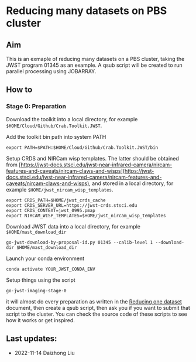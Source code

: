 # Reducing many datasets on PBS cluster

## Aim

This is an exmaple of reducing many datasets on a PBS cluster, taking the JWST program 01345 as an example. A qsub script will be created to run parallel processing using JOBARRAY. 

## How to

### Stage 0: Preparation

Download the toolkit into a local directory, for example `$HOME/Cloud/Github/Crab.Toolkit.JWST`.

Add the toolkit bin path into system PATH

```
export PATH=$PATH:$HOME/Cloud/Github/Crab.Toolkit.JWST/bin
```

Setup CRDS and NIRCam wisp templates. The latter should be obtained from [https://jwst-docs.stsci.edu/jwst-near-infrared-camera/nircam-features-and-caveats/nircam-claws-and-wisps](https://jwst-docs.stsci.edu/jwst-near-infrared-camera/nircam-features-and-caveats/nircam-claws-and-wisps), and stored in a local directory, for example `$HOME/jwst_nircam_wisp_templates`. 

```
export CRDS_PATH=$HOME/jwst_crds_cache
export CRDS_SERVER_URL=https://jwst-crds.stsci.edu
export CRDS_CONTEXT=jwst_0995.pmap
export NIRCAM_WISP_TEMPLATES=$HOME/jwst_nircam_wisp_templates
```

Download JWST data into a local directory, for example `$HOME/mast_download_dir`

```
go-jwst-download-by-proposal-id.py 01345 --calib-level 1 --download-dir $HOME/mast_download_dir
```

Launch your conda environment

```
conda activate YOUR_JWST_CONDA_ENV
```

Setup things using the script

```
go-jwst-imaging-stage-0
```

it will almost do every preparation as written in the [Reducing one dataset](reducing_one_dataset.md) document, then create a qsub script, then ask you if you want to submit that script to the cluster. You can check the source code of these scripts to see how it works or get inspired. 


## Last updates: 

- 2022-11-14 Daizhong Liu
